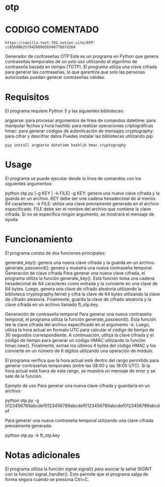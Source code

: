 # otp

# CODIGO COMENTADO
    https://vanilla-text-702.notion.site/OTP-cc85b90b257042609d5b54077bbfd264

Generador de contraseñas OTP
Este es un programa en Python que genera contraseñas temporales de un solo uso utilizando el algoritmo de contraseña basada en tiempo (TOTP). El programa utiliza una clave cifrada para generar las contraseñas, lo que garantiza que solo las personas autorizadas puedan generar contraseñas válidas.

# Requisitos

El programa requiere Python 3 y las siguientes bibliotecas:

argparse: para procesar argumentos de línea de comandos
datetime: para manipular fechas y hora
hashlib: para realizar operaciones criptográficas
hmac: para generar códigos de autenticación de mensajes
cryptography: para cifrar y descifrar datos
Puedes instalar las bibliotecas utilizando pip:

    pip install argparse datetime hashlib hmac cryptography

# Usage

El programa se puede ejecutar desde la línea de comandos con los siguientes argumentos:

  python otp.py [-g KEY | -k FILE]
    -g KEY: genera una nueva clave cifrada y la guarda en un archivo. KEY debe ser una cadena hexadecimal de al menos 64 caracteres.
    -k FILE: utiliza una clave previamente generada en el archivo especificado. FILE debe ser el nombre del archivo que contiene la clave cifrada.
  Si no se especifica ningún argumento, se mostrará el mensaje de ayuda.

# Funcionamiento
El programa consta de dos funciones principales:

generate_key(): genera una nueva clave cifrada y la guarda en un archivo.
generate_password(): genera y muestra una nueva contraseña temporal.
Generación de clave cifrada
Para generar una nueva clave cifrada, el programa utiliza la función generate_key(). Esta función toma una cadena hexadecimal de 64 caracteres como entrada y la convierte en una clave de 64 bytes. Luego, genera una clave de cifrado aleatoria utilizando la biblioteca cryptography.fernet y cifra la clave de 64 bytes utilizando la clave de cifrado aleatoria. Finalmente, guarda la clave de cifrado aleatoria y la clave cifrada en un archivo llamado ft_otp.key.

Generación de contraseña temporal
Para generar una nueva contraseña temporal, el programa utiliza la función generate_password(). Esta función lee la clave cifrada del archivo especificado en el argumento -k. Luego, utiliza la hora actual en formato UTC para calcular el código de tiempo de 30 segundos correspondiente. A continuación, utiliza la clave cifrada y el código de tiempo para generar un código HMAC utilizando la función hmac.new(). Finalmente, extrae los últimos 4 bytes del código HMAC y los convierte en un número de 6 dígitos utilizando una operación de módulo.

El programa verifica que la hora actual esté dentro del rango permitido para generar contraseñas temporales (entre las 08:00 y las 18:00 UTC). Si la hora actual está fuera de este rango, se muestra un mensaje de error y se sale de la función.

Ejemplo de uso
Para generar una nueva clave cifrada y guardarla en un archivo:

  python otp.py -g 0123456789abcdef0123456789abcdef0123456789abcdef0123456789abcdef
  
Para generar una nueva contraseña temporal utilizando una clave cifrada previamente generada:

  python otp.py -k ft_otp.key
  
# Notas adicionales
El programa utiliza la función signal.signal() para asociar la señal SIGINT con la función signal_handler(). Esto permite que el programa salga de forma segura cuando se presiona Ctrl+C.
